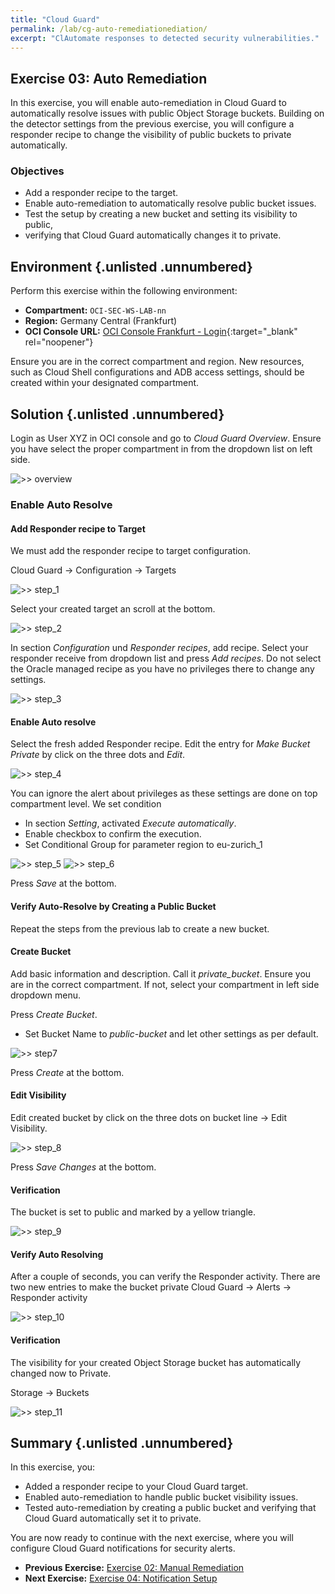 ```yaml
---
title: "Cloud Guard"
permalink: /lab/cg-auto-remediationediation/
excerpt: "ClAutomate responses to detected security vulnerabilities."
---
```

<!-- markdownlint-disable MD013 -->
<!-- markdownlint-disable MD024 -->
<!-- markdownlint-disable MD025 -->
<!-- markdownlint-disable MD033 -->

## Exercise 03: Auto Remediation

In this exercise, you will enable auto-remediation in Cloud Guard to automatically
resolve issues with public Object Storage buckets. Building on the detector
settings from the previous exercise, you will configure a responder recipe to
change the visibility of public buckets to private automatically.

### Objectives

- Add a responder recipe to the target.
- Enable auto-remediation to automatically resolve public bucket issues.
- Test the setup by creating a new bucket and setting its visibility to public,
- verifying that Cloud Guard automatically changes it to private.

## Environment {.unlisted .unnumbered}

Perform this exercise within the following environment:

- **Compartment:** `OCI-SEC-WS-LAB-nn`
- **Region:** Germany Central (Frankfurt)
- **OCI Console URL:** [OCI Console Frankfurt - Login](https://console.eu-frankfurt-1.oraclecloud.com){:target="_blank" rel="noopener"}

Ensure you are in the correct compartment and region. New resources, such as
Cloud Shell configurations and ADB access settings, should be created within
your designated compartment.

## Solution {.unlisted .unnumbered}

Login as User XYZ in OCI console and go to _Cloud Guard Overview_. Ensure you
have select the proper compartment in from the dropdown list on left side.

![>> overview](../../images/screenshot-cloud-guard-overview_ex02.jpg)

### Enable Auto Resolve

#### Add Responder recipe to Target

We must add the responder recipe to target configuration.

Cloud Guard -> Configuration -> Targets

![>> step_1](../../images/screenshot-cloud-guard-auto-resolve_1.jpg)

Select your created target an scroll at the bottom.

![>> step_2](../../images/screenshot-cloud-guard-auto-resolve_2.jpg)

In section _Configuration_ und _Responder recipes_, add recipe. Select your
responder receive from dropdown list and press _Add recipes_. Do not select the
Oracle managed recipe as you have no privileges there to change any settings.

![>> step_3](../../images/screenshot-cloud-guard-auto-resolve_3.jpg)

#### Enable Auto resolve

Select the fresh added Responder recipe. Edit the entry for _Make Bucket Private_
by click on the three dots and _Edit_.

![>> step_4](../../images/screenshot-cloud-guard-auto-resolve_4.jpg)

You can ignore the alert about privileges as these settings are done on top
compartment level. We set condition

- In section _Setting_, activated _Execute automatically_.
- Enable checkbox to confirm the execution.
- Set Conditional Group for parameter region to eu-zurich_1

![>> step_5](../../images/screenshot-cloud-guard-auto-resolve_5.jpg)
![>> step_6](../../images/screenshot-cloud-guard-auto-resolve_6.jpg)

Press _Save_ at the bottom.

#### Verify Auto-Resolve by Creating a Public Bucket

Repeat the steps from the previous lab to create a new bucket.

#### Create Bucket

Add basic information and description. Call it _private_bucket_. Ensure you are
in the correct compartment. If not, select your compartment in left side dropdown
menu.

Press _Create Bucket_.

- Set Bucket Name to _public-bucket_ and let other settings as per default.

![>> step7](../../images/screenshot-cloud-guard-auto-resolve_7.jpg)

Press _Create_ at the bottom.

#### Edit Visibility

Edit created bucket by click on the three dots on bucket line -> Edit Visibility.

![>> step_8](../../images/screenshot-cloud-guard-auto-resolve_8.jpg)

Press _Save Changes_ at the bottom.

#### Verification

The bucket is set to public and marked by a yellow triangle.

![>> step_9](../../images/screenshot-cloud-guard-auto-resolve_9.jpg)

#### Verify Auto Resolving

After a couple of seconds, you can verify the Responder activity. There are two
new entries to make the bucket private Cloud Guard -> Alerts -> Responder activity

![>> step_10](../../images/screenshot-cloud-guard-auto-resolve_10.jpg)

#### Verification

The visibility for your created Object Storage bucket has automatically changed
now to Private.

Storage -> Buckets

![>> step_11](../../images/screenshot-cloud-guard-auto-resolve_11.jpg)

## Summary {.unlisted .unnumbered}

In this exercise, you:

- Added a responder recipe to your Cloud Guard target.
- Enabled auto-remediation to handle public bucket visibility issues.
- Tested auto-remediation by creating a public bucket and verifying that Cloud
  Guard automatically set it to private.

You are now ready to continue with the next exercise, where you will configure
Cloud Guard notifications for security alerts.

- **Previous Exercise:** [Exercise 02: Manual Remediation](#exercise-02-manual-remediation)
- **Next Exercise:** [Exercise 04: Notification Setup](#exercise-04-notification-setup)
